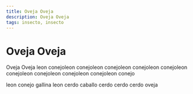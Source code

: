 ```yaml
---
title: Oveja Oveja
description: Oveja Oveja
tags: insecto, insecto
---
```


# Oveja Oveja

Oveja Oveja leon conejoleon conejoleon conejoleon conejoleon conejoleon conejoleon conejoleon conejoleon conejoleon conejo

leon conejo gallina leon cerdo caballo cerdo cerdo cerdo oveja